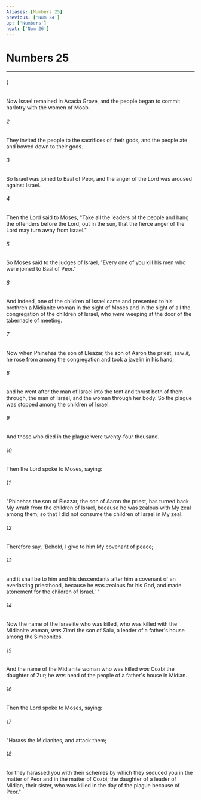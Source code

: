 ```yaml
---
Aliases: [Numbers 25]
previous: ['Num 24']
up: ['Numbers']
next: ['Num 26']
---
```

# Numbers 25

***


###### 1 
Now Israel remained in Acacia Grove, and the people began to commit harlotry with the women of Moab. 

###### 2 
They invited the people to the sacrifices of their gods, and the people ate and bowed down to their gods. 

###### 3 
So Israel was joined to Baal of Peor, and the anger of the Lord was aroused against Israel. 

###### 4 
Then the Lord said to Moses, "Take all the leaders of the people and hang the offenders before the Lord, out in the sun, that the fierce anger of the Lord may turn away from Israel." 

###### 5 
So Moses said to the judges of Israel, "Every one of you kill his men who were joined to Baal of Peor." 

###### 6 
And indeed, one of the children of Israel came and presented to his brethren a Midianite woman in the sight of Moses and in the sight of all the congregation of the children of Israel, who _were_ weeping at the door of the tabernacle of meeting. 

###### 7 
Now when Phinehas the son of Eleazar, the son of Aaron the priest, saw _it,_ he rose from among the congregation and took a javelin in his hand; 

###### 8 
and he went after the man of Israel into the tent and thrust both of them through, the man of Israel, and the woman through her body. So the plague was stopped among the children of Israel. 

###### 9 
And those who died in the plague were twenty-four thousand. 

###### 10 
Then the Lord spoke to Moses, saying: 

###### 11 
"Phinehas the son of Eleazar, the son of Aaron the priest, has turned back My wrath from the children of Israel, because he was zealous with My zeal among them, so that I did not consume the children of Israel in My zeal. 

###### 12 
Therefore say, 'Behold, I give to him My covenant of peace; 

###### 13 
and it shall be to him and his descendants after him a covenant of an everlasting priesthood, because he was zealous for his God, and made atonement for the children of Israel.' " 

###### 14 
Now the name of the Israelite who was killed, who was killed with the Midianite woman, _was_ Zimri the son of Salu, a leader of a father's house among the Simeonites. 

###### 15 
And the name of the Midianite woman who was killed _was_ Cozbi the daughter of Zur; he _was_ head of the people of a father's house in Midian. 

###### 16 
Then the Lord spoke to Moses, saying: 

###### 17 
"Harass the Midianites, and attack them; 

###### 18 
for they harassed you with their schemes by which they seduced you in the matter of Peor and in the matter of Cozbi, the daughter of a leader of Midian, their sister, who was killed in the day of the plague because of Peor."
